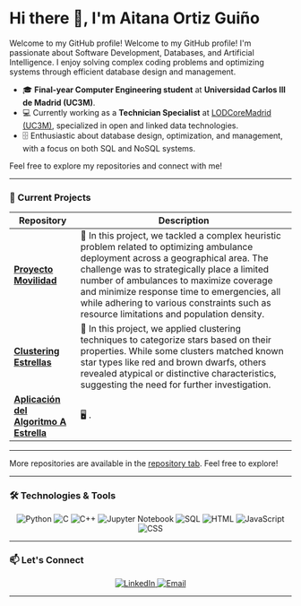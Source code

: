 <!-- Greetings -->
# Hi there 👋, I'm Aitana Ortiz Guiño

Welcome to my GitHub profile! Welcome to my GitHub profile! I'm passionate about Software Development, Databases, and Artificial Intelligence. I enjoy solving complex coding problems and optimizing systems through efficient database design and management.

- 🎓 **Final-year Computer Engineering student** at **Universidad Carlos III de Madrid (UC3M)**.
- 💻 Currently working as a **Technician Specialist** at [LODCoreMadrid (UC3M)](https://lodcoremadrid.es/), specialized in open and linked data technologies.
- 🗄️ Enthusiastic about database design, optimization, and management, with a focus on both SQL and NoSQL systems.

Feel free to explore my repositories and connect with me!

---

### 🔭 Current Projects

| Repository | Description |
|------------|-------------|
| [**Proyecto Movilidad**](https://github.com/aitanax/Proyecto_Movilidad) | 🧠 In this project, we tackled a complex heuristic problem related to optimizing ambulance deployment across a geographical area. The challenge was to strategically place a limited number of ambulances to maximize coverage and minimize response time to emergencies, all while adhering to various constraints such as resource limitations and population density. |
| [**Clustering Estrellas**](https://github.com/aitanax/Clustering_Estrellas) | 🌟  In this project, we applied clustering techniques to categorize stars based on their properties. While some clusters matched known star types like red and brown dwarfs, others revealed atypical or distinctive characteristics, suggesting the need for further investigation. |
| [**Aplicación del Algoritmo A Estrella**](https://github.com/aitanax/Algoritmo_A) |  🖥️  . |

---

More repositories are available in the [repository tab](https://github.com/aitanax?tab=repositories). Feel free to explore!

---

### 🛠️ Technologies & Tools

<!-- Icons with links -->
<p align="center">
  <img src="https://img.shields.io/badge/-Python-3776AB?logo=python&logoColor=white&style=for-the-badge" alt="Python" />
  <img src="https://img.shields.io/badge/-C-A8B9CC?logo=c&logoColor=white&style=for-the-badge" alt="C" />
  <img src="https://img.shields.io/badge/-C++-00599C?logo=cplusplus&logoColor=white&style=for-the-badge" alt="C++" />
  <img src="https://img.shields.io/badge/-Jupyter%20Notebook-F37626?logo=jupyter&logoColor=white&style=for-the-badge" alt="Jupyter Notebook" />
  <img src="https://img.shields.io/badge/-SQL-4479A1?logo=mysql&logoColor=white&style=for-the-badge" alt="SQL" />
  <img src="https://img.shields.io/badge/-HTML-E34F26?logo=html5&logoColor=white&style=for-the-badge" alt="HTML" />
  <img src="https://img.shields.io/badge/-JavaScript-F7DF1E?logo=javascript&logoColor=black&style=for-the-badge" alt="JavaScript" />
  <img src="https://img.shields.io/badge/-CSS-1572B6?logo=css3&logoColor=white&style=for-the-badge" alt="CSS" />
</p>


---

### 📫 Let's Connect

<p align="center">
  <a href="https://www.linkedin.com/in/aitana-ortiz-guiño-687419266/" target="_blank">
    <img src="https://img.shields.io/badge/LinkedIn-0077B5?logo=linkedin&logoColor=white&style=for-the-badge" alt="LinkedIn" />
  </a>
  <a href="mailto:aitanaortiz0506@gmail.com">
    <img src="https://img.shields.io/badge/Email-D14836?logo=gmail&logoColor=white&style=for-the-badge" alt="Email" />
  </a>
</p>

---
